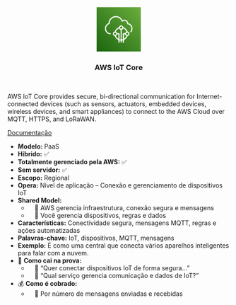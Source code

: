<div align="center">
  <img src="../assets/internet-das-coisas-(IoT)/IoT Core.png" alt="img" width="100"><br>
  <h3>AWS IoT Core</h3>
</div><br>

AWS IoT Core provides secure, bi-directional communication for Internet-connected devices (such as sensors, actuators, embedded devices, wireless devices, and smart appliances) to connect to the AWS Cloud over MQTT, HTTPS, and LoRaWAN.

[Documentação](https://aws.amazon.com/pt/iot-core/)

- **Modelo:** PaaS
- **Híbrido:** ✅
- **Totalmente gerenciado pela AWS:** ✅
- **Sem servidor:** ✅
- **Escopo:** Regional
- **Opera:** Nível de aplicação – Conexão e gerenciamento de dispositivos IoT
- **Shared Model:**
  -  🔹 AWS gerencia infraestrutura, conexão segura e mensagens
  -  🔹 Você gerencia dispositivos, regras e dados
- **Características:** Conectividade segura, mensagens MQTT, regras e ações automatizadas
- **Palavras-chave:** IoT, dispositivos, MQTT, mensagens
- **Exemplo:** É como uma central que conecta vários aparelhos inteligentes para falar com a nuvem.
- 📝 **Como cai na prova:**
  -  🔹 “Quer conectar dispositivos IoT de forma segura...”
  -  🔹 “Qual serviço gerencia comunicação e dados de IoT?”
- 💰 **Como é cobrado:**
  -  🔹 Por número de mensagens enviadas e recebidas
